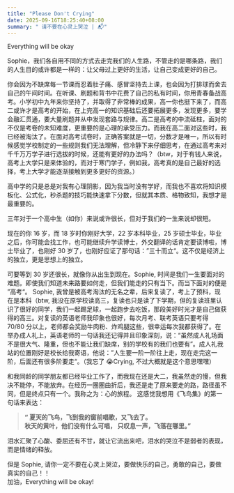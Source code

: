 ```yaml
---
title: "Please Don't Crying"
date: 2025-09-16T18:25:40+08:00
summary: " 请不要在心灵上哭泣 | 📬"
---
```


<!-- require APlayer -->
<link rel="stylesheet" href="/renderjs/aplayer/dist/APlayer.min.css">
<script src="/renderjs/aplayer/dist/APlayer.min.js"></script>
<!-- require MetingJS -->
<script src="/renderjs/meting/dist/Meting.min.js"></script>


<p class="fonts-delphiaVillagefont"> Everything will be okay </p>

<meting-js
    name="Lava (From _Lava_) "
    artist="Kuana Torres Kahele_Napua Greig_James Ford Murphy"
    url="/voice/kugou/sophieSong/Lava (From _Lava_) - Kuana Torres Kahele_Napua Greig_James Ford Murphy/Lava (From 'Lava').mp3 "
    cover="/voice/kugou/sophieSong/Lava (From _Lava_) - Kuana Torres Kahele_Napua Greig_James Ford Murphy/Lava (From 'Lava')_封面.jpg"
    lrc="/voice/kugou/sophieSong/Lava (From _Lava_) - Kuana Torres Kahele_Napua Greig_James Ford Murphy/Lava (From 'Lava')_合并歌词.lrc" 
    autoplay="false"
    loop="false"
    mutex="true">
</meting-js>


Sophie，我们各自用不同的方式去走完我们的人生路，不管走的是哪条路，我们的人生目的或许都是一样的：让父母过上更好的生活，让自己变成更好的自己。  

你会因为不缺席每一节课而忍着肚子痛、感冒坚持去上课，也会因为打排球而舍去自己的午间时间。在听课、刷题和背书中花费了自己的私有时间，你用青春备战高考。小学初中九年来你坚持了，并取得了非常棒的成果，高一你也挺下来了，而高二或许才是高考的开始，在上完高一的知识基础后还要拓展更多，发现更多，要学会融汇贯通，要大量刷题并从中发现套路与规律。高二是高考的中流砥柱，面对的不仅是考卷的未知难度，更重要的是心理的承受压力。而我在高二面对这些时，我已经被淘汰了。在面对高考试卷时，正确答案就是一切，分数才是唯一，所以有时候感觉学校制定的一些规则我们无法理解，但冷静下来仔细思考，在通过高考来对千千万万学子进行选拔的时候，还能有更好的办法吗？（btw，对于有钱人来说，高考上大学只是来体验的，而对于寒门学子，例如我，高考真的是自己最好的选择，考上大学才能逐渐接触到更多更好的资源。）  

高中学的只是总是对我有心理阴影，因为我当时没有学好，而我也不喜欢将知识模板化、公式化，秒杀题的技巧能快速拿下分数，但就其本质、格物致知，我想才是最重要的。  

三年对于一个高中生（如你）来说或许很长，但对于我们的一生来说却很短。    

现在的你 16 岁，而 18 岁时你刚好大学，22 岁本科毕业，25 岁硕士毕业，毕业之后，你可能会找工作，也可能继续升学读博士，外交翻译的话肯定要读博啦，博士毕业了，也刚好 30 岁了，也刚好应证了那句话：”三十而立“。这不仅是经济上的独立，更是思想上的独立。     

可要等到 30 岁还很长，就像你从出生到现在。Sophie, 时间是我们一生要面对的难题。即使我们知道未来路要如何走，但我们能走的只有当下。而当下面对的便是 ”高考“。 Sophie, 我曾是被高考淘汰的无名之辈，后来复读了，考上了预科，现在是本科（btw, 我没在原学校读高三，复读也只是读了下学期，但的复读班里认识了很好的同学，我们一起踢足球，一起跑步去吃饭，那段美好时光才是自己做获得的高三。对复读的英语老师我印象也很好，每次月考、联考英语只要考得 70/80 分以上，老师都会奖励牛肉粉、炸鸡腿这些，很幸运每次我都获得了。在举办成人礼上，英语老师的一句话我还记得并且印象深刻，说：“虽然成人礼场面不是很大气、隆重，但也不能让我们缺席，别的学校有的我们也要有”。成人礼我站的位置刚好是校长给我寄语，他说：”人生要一阶一阶往上走，现在走完这一阶，后面还有很多阶要走“。（我忘了 😭Crying, 不过大概就是这个意思嘿嘿）   

和我同龄的同学朋友都已经毕业工作了，而我现在还是大二，我虽然走的慢，但我决不能停，不能放弃。在经历一圈圈曲折后，我还是走了原来要走的路，路径虽不同，但是终点只有一个。我称之为：心的旅程。
这感觉我想用《飞鸟集》的第一句话来表达：    

> **“ 夏天的飞鸟，飞到我的窗前唱歌，又飞去了。    
>     秋天的黄叶，他们没有什么可唱，
>     只叹息一声，飞落在哪里。”**

泪水汇聚了心酸、委屈还有不甘，就让它流出来吧，泪水的哭泣不是弱者的表现，而是情绪的释放。    

但是 Sophie, 请你一定不要在心灵上哭泣，要做快乐的自己，勇敢的自己，要做真实的自己！！   
加油，Everything will be okay!  

